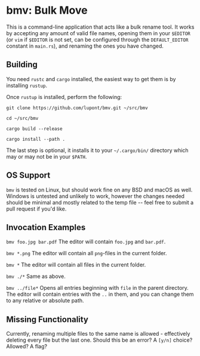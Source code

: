# bmv: Bulk Move
This is a command-line application that acts like a bulk rename tool. It works
by accepting any amount of valid file names, opening them in your `$EDITOR` (or
`vim` if `$EDITOR` is not set, can be configured through the `DEFAULT_EDITOR`
constant in `main.rs`), and renaming the ones you have changed.

## Building
You need `rustc` and `cargo` installed, the easiest way to get them is by
installing `rustup`.

Once `rustup` is installed, perform the following:

`git clone https://github.com/lupont/bmv.git ~/src/bmv`

`cd ~/src/bmv`

`cargo build --release`

`cargo install --path .`

The last step is optional, it installs it to your `~/.cargo/bin/` directory
which may or may not be in your `$PATH`.

## OS Support
`bmv` is tested on Linux, but should work fine on any BSD and macOS as well.
Windows is untested and unlikely to work, however the changes needed should
be minimal and mostly related to the temp file -- feel free to submit a pull
request if you'd like.

## Invocation Examples
`bmv foo.jpg bar.pdf` The editor will contain `foo.jpg` and `bar.pdf`.

`bmv *.png` The editor will contain all `png`-files in the current folder.

`bmv *` The editor will contain all files in the current folder.

`bmv ./*` Same as above.

`bmv ../file*` Opens all entries beginning with `file` in the parent directory.
    The editor will contain entries with the `..` in them, and you can change
    them to any relative or absolute path.

## Missing Functionality
Currently, renaming multiple files to the same name is allowed - effectively
deleting every file but the last one. Should this be an error? A `[y/n]` choice?
Allowed? A flag?
